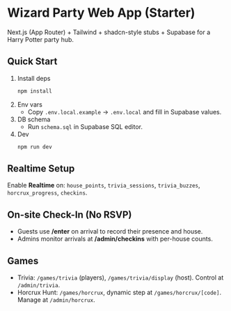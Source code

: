 # Wizard Party Web App (Starter)

Next.js (App Router) + Tailwind + shadcn-style stubs + Supabase for a Harry Potter party hub.

## Quick Start
1. Install deps
   ```bash
   npm install
   ```
2. Env vars
   - Copy `.env.local.example` → `.env.local` and fill in Supabase values.
3. DB schema
   - Run `schema.sql` in Supabase SQL editor.
4. Dev
   ```bash
   npm run dev
   ```

## Realtime Setup
Enable **Realtime** on: `house_points`, `trivia_sessions`, `trivia_buzzes`, `horcrux_progress`, `checkins`.

## On-site Check-In (No RSVP)
- Guests use **/enter** on arrival to record their presence and house.
- Admins monitor arrivals at **/admin/checkins** with per-house counts.

## Games
- Trivia: `/games/trivia` (players), `/games/trivia/display` (host). Control at `/admin/trivia`.
- Horcrux Hunt: `/games/horcrux`, dynamic step at `/games/horcrux/[code]`. Manage at `/admin/horcrux`.

